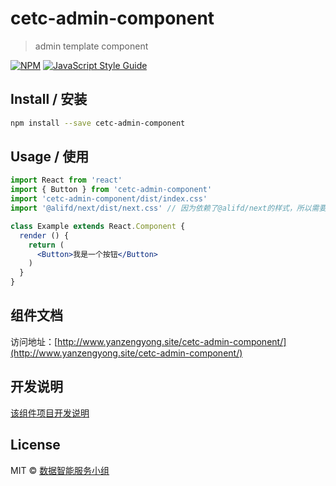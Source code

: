 # cetc-admin-component

> admin template component

[![NPM](https://img.shields.io/npm/v/cetc-admin-component.svg)](https://www.npmjs.com/package/cetc-admin-component) [![JavaScript Style Guide](https://img.shields.io/badge/code_style-standard-brightgreen.svg)](https://standardjs.com)

## Install / 安装

```bash
npm install --save cetc-admin-component
```

## Usage / 使用

```jsx
import React from 'react'
import { Button } from 'cetc-admin-component'
import 'cetc-admin-component/dist/index.css'
import '@alifd/next/dist/next.css' // 因为依赖了@alifd/next的样式，所以需要引入

class Example extends React.Component {
  render () {
  	return (
      <Button>我是一个按钮</Button>
  	)
  }
}

```

## 组件文档

访问地址：[http://www.yanzengyong.site/cetc-admin-component/](http://www.yanzengyong.site/cetc-admin-component/)

## 开发说明

[该组件项目开发说明](https://github.com/Yanzengyong/cetc-admin-component/blob/master/DEV.md)

## License

MIT © [数据智能服务小组](https://github.com/Yanzengyong/cetc-admin-component)
